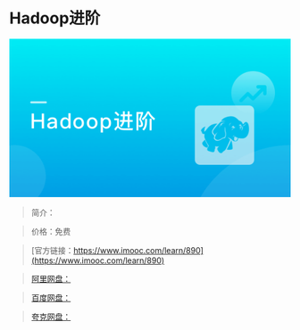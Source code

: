 # Hadoop进阶

![img](../../assets/5fe442fe00010d2a05400304.jpg)

> 简介：

> 价格：免费

> [官方链接：https://www.imooc.com/learn/890](https://www.imooc.com/learn/890)

> [阿里网盘：]()

> [百度网盘：]()

> [夸克网盘：]()
